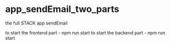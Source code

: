 # app_sendEmail_two_parts
the full STACK app sendEmail 

to start the frontend part - npm run start
to start the backend part - npm run start

